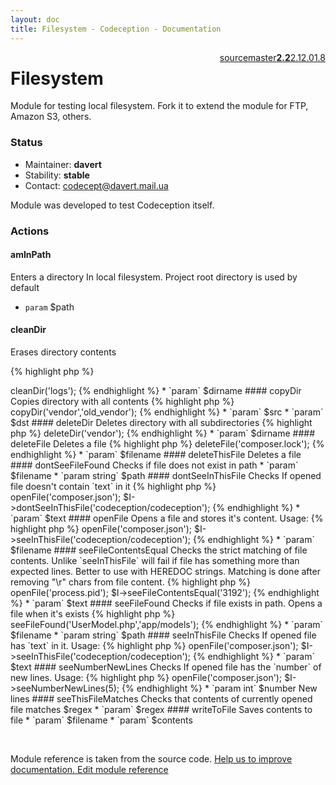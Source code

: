 ```yaml
---
layout: doc
title: Filesystem - Codeception - Documentation
---
```




<div class="btn-group" role="group" style="float: right" aria-label="..."><a class="btn btn-default" href="https://github.com/Codeception/Codeception/blob/2.2/src/Codeception/Module/Filesystem.php">source</a><a class="btn btn-default" href="https://github.com/Codeception/Codeception/blob/master/docs/modules/Filesystem.md">master</a><a class="btn btn-default" href="https://github.com/Codeception/Codeception/blob/2.2/docs/modules/Filesystem.md"><strong>2.2</strong></a><a class="btn btn-default" href="https://github.com/Codeception/Codeception/blob/2.1/docs/modules/Filesystem.md">2.1</a><a class="btn btn-default" href="https://github.com/Codeception/Codeception/blob/2.0/docs/modules/Filesystem.md">2.0</a><a class="btn btn-default" href="https://github.com/Codeception/Codeception/blob/1.8/docs/modules/Filesystem.md">1.8</a></div>

# Filesystem


Module for testing local filesystem.
Fork it to extend the module for FTP, Amazon S3, others.

### Status

* Maintainer: **davert**
* Stability: **stable**
* Contact: codecept@davert.mail.ua

Module was developed to test Codeception itself.


### Actions

#### amInPath
 
Enters a directory In local filesystem.
Project root directory is used by default

 * `param` $path


#### cleanDir
 
Erases directory contents

{% highlight php %}

<?php
$I->cleanDir('logs');


{% endhighlight %}

 * `param` $dirname


#### copyDir
 
Copies directory with all contents

{% highlight php %}

<?php
$I->copyDir('vendor','old_vendor');


{% endhighlight %}

 * `param` $src
 * `param` $dst


#### deleteDir
 
Deletes directory with all subdirectories

{% highlight php %}

<?php
$I->deleteDir('vendor');


{% endhighlight %}

 * `param` $dirname


#### deleteFile
 
Deletes a file

{% highlight php %}

<?php
$I->deleteFile('composer.lock');


{% endhighlight %}

 * `param` $filename


#### deleteThisFile
 
Deletes a file


#### dontSeeFileFound
 
Checks if file does not exist in path

 * `param` $filename
 * `param string` $path


#### dontSeeInThisFile
 
Checks If opened file doesn't contain `text` in it

{% highlight php %}

<?php
$I->openFile('composer.json');
$I->dontSeeInThisFile('codeception/codeception');


{% endhighlight %}

 * `param` $text


#### openFile
 
Opens a file and stores it's content.

Usage:

{% highlight php %}

<?php
$I->openFile('composer.json');
$I->seeInThisFile('codeception/codeception');


{% endhighlight %}

 * `param` $filename


#### seeFileContentsEqual
 
Checks the strict matching of file contents.
Unlike `seeInThisFile` will fail if file has something more than expected lines.
Better to use with HEREDOC strings.
Matching is done after removing "\r" chars from file content.

{% highlight php %}

<?php
$I->openFile('process.pid');
$I->seeFileContentsEqual('3192');


{% endhighlight %}

 * `param` $text


#### seeFileFound
 
Checks if file exists in path.
Opens a file when it's exists

{% highlight php %}

<?php
$I->seeFileFound('UserModel.php','app/models');


{% endhighlight %}

 * `param` $filename
 * `param string` $path


#### seeInThisFile
 
Checks If opened file has `text` in it.

Usage:

{% highlight php %}

<?php
$I->openFile('composer.json');
$I->seeInThisFile('codeception/codeception');


{% endhighlight %}

 * `param` $text


#### seeNumberNewLines
 
Checks If opened file has the `number` of new lines.

Usage:

{% highlight php %}

<?php
$I->openFile('composer.json');
$I->seeNumberNewLines(5);


{% endhighlight %}

 * `param int` $number New lines


#### seeThisFileMatches
 
Checks that contents of currently opened file matches $regex

 * `param` $regex


#### writeToFile
 
Saves contents to file

 * `param` $filename
 * `param` $contents

<p>&nbsp;</p><div class="alert alert-warning">Module reference is taken from the source code. <a href="https://github.com/Codeception/Codeception/tree/2.2/src/Codeception/Module/Filesystem.php">Help us to improve documentation. Edit module reference</a></div>
